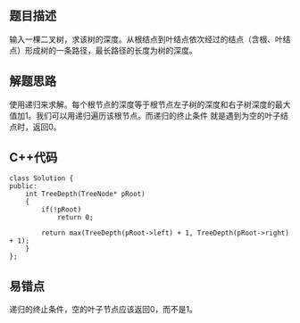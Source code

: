 ## 题目描述

输入一棵二叉树，求该树的深度。从根结点到叶结点依次经过的结点（含根、叶结点）形成树的一条路径，最长路径的长度为树的深度。

## 解题思路
使用递归来求解。每个根节点的深度等于根节点左子树的深度和右子树深度的最大值加1。我们可以用递归遍历该根节点。而递归的终止条件
就是遇到为空的叶子结点时，返回0。


## C++代码
```
class Solution {
public:
    int TreeDepth(TreeNode* pRoot)
    {
        if(!pRoot)
            return 0;
        
        return max(TreeDepth(pRoot->left) + 1, TreeDepth(pRoot->right) + 1);
    }
};
```

## 易错点
递归的终止条件，空的叶子节点应该返回0，而不是1。